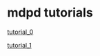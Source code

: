 # mdpd tutorials

[tutorial_0](./tutorial_0/tutorial_0.md)

[tutorial_1](./tutorial_1/tutorial_1.md)
